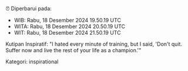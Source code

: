⏰ Diperbarui pada:
- WIB: Rabu, 18 Desember 2024 19.50.19 UTC
- WITA: Rabu, 18 Desember 2024 20.50.19 UTC
- WIT: Rabu, 18 Desember 2024 21.50.19 UTC

Kutipan Inspiratif:
"I hated every minute of training, but I said, 'Don't quit. Suffer now and live the rest of your life as a champion.'"


Kategori: inspirational

